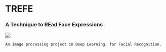 # TREFE
### A Technique to REad Face Expressions
![](https://img.shields.io/badge/language-Python-brightgreen.svg)

```
An Image processing project in Deep Learning, for Facial Recognition.
```
